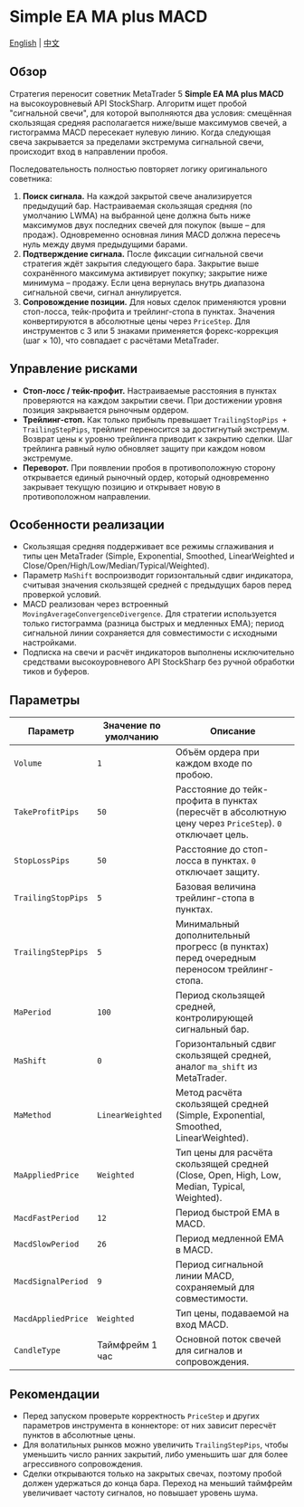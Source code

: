 # Simple EA MA plus MACD
[English](README.md) | [中文](README_cn.md)

## Обзор
Стратегия переносит советник MetaTrader 5 **Simple EA MA plus MACD** на высокоуровневый API StockSharp. Алгоритм ищет пробой "сигнальной свечи", для которой выполняются два условия: смещённая скользящая средняя располагается ниже/выше максимумов свечей, а гистограмма MACD пересекает нулевую линию. Когда следующая свеча закрывается за пределами экстремума сигнальной свечи, происходит вход в направлении пробоя.

Последовательность полностью повторяет логику оригинального советника:

1. **Поиск сигнала.** На каждой закрытой свече анализируется предыдущий бар. Настраиваемая скользящая средняя (по умолчанию LWMA) на выбранной цене должна быть ниже максимумов двух последних свечей для покупок (выше – для продаж). Одновременно основная линия MACD должна пересечь нуль между двумя предыдущими барами.
2. **Подтверждение сигнала.** После фиксации сигнальной свечи стратегия ждёт закрытия следующего бара. Закрытие выше сохранённого максимума активирует покупку; закрытие ниже минимума – продажу. Если цена вернулась внутрь диапазона сигнальной свечи, сигнал аннулируется.
3. **Сопровождение позиции.** Для новых сделок применяются уровни стоп-лосса, тейк-профита и трейлинг-стопа в пунктах. Значения конвертируются в абсолютные цены через `PriceStep`. Для инструментов с 3 или 5 знаками применяется форекс-коррекция (шаг × 10), что совпадает с расчётами MetaTrader.

## Управление рисками
- **Стоп-лосс / тейк-профит.** Настраиваемые расстояния в пунктах проверяются на каждом закрытии свечи. При достижении уровня позиция закрывается рыночным ордером.
- **Трейлинг-стоп.** Как только прибыль превышает `TrailingStopPips + TrailingStepPips`, трейлинг переносится за достигнутый экстремум. Возврат цены к уровню трейлинга приводит к закрытию сделки. Шаг трейлинга равный нулю обновляет защиту при каждом новом экстремуме.
- **Переворот.** При появлении пробоя в противоположную сторону открывается единый рыночный ордер, который одновременно закрывает текущую позицию и открывает новую в противоположном направлении.

## Особенности реализации
- Скользящая средняя поддерживает все режимы сглаживания и типы цен MetaTrader (Simple, Exponential, Smoothed, LinearWeighted и Close/Open/High/Low/Median/Typical/Weighted).
- Параметр `MaShift` воспроизводит горизонтальный сдвиг индикатора, считывая значения скользящей средней с предыдущих баров перед проверкой условий.
- MACD реализован через встроенный `MovingAverageConvergenceDivergence`. Для стратегии используется только гистограмма (разница быстрых и медленных EMA); период сигнальной линии сохраняется для совместимости с исходными настройками.
- Подписка на свечи и расчёт индикаторов выполнены исключительно средствами высокоуровневого API StockSharp без ручной обработки тиков и буферов.

## Параметры
| Параметр | Значение по умолчанию | Описание |
|----------|-----------------------|----------|
| `Volume` | `1` | Объём ордера при каждом входе по пробою. |
| `TakeProfitPips` | `50` | Расстояние до тейк-профита в пунктах (пересчёт в абсолютную цену через `PriceStep`). `0` отключает цель. |
| `StopLossPips` | `50` | Расстояние до стоп-лосса в пунктах. `0` отключает защиту. |
| `TrailingStopPips` | `5` | Базовая величина трейлинг-стопа в пунктах. |
| `TrailingStepPips` | `5` | Минимальный дополнительный прогресс (в пунктах) перед очередным переносом трейлинг-стопа. |
| `MaPeriod` | `100` | Период скользящей средней, контролирующей сигнальный бар. |
| `MaShift` | `0` | Горизонтальный сдвиг скользящей средней, аналог `ma_shift` из MetaTrader. |
| `MaMethod` | `LinearWeighted` | Метод расчёта скользящей средней (Simple, Exponential, Smoothed, LinearWeighted). |
| `MaAppliedPrice` | `Weighted` | Тип цены для расчёта скользящей средней (Close, Open, High, Low, Median, Typical, Weighted). |
| `MacdFastPeriod` | `12` | Период быстрой EMA в MACD. |
| `MacdSlowPeriod` | `26` | Период медленной EMA в MACD. |
| `MacdSignalPeriod` | `9` | Период сигнальной линии MACD, сохраняемый для совместимости. |
| `MacdAppliedPrice` | `Weighted` | Тип цены, подаваемой на вход MACD. |
| `CandleType` | Таймфрейм 1 час | Основной поток свечей для сигналов и сопровождения. |

## Рекомендации
- Перед запуском проверьте корректность `PriceStep` и других параметров инструмента в коннекторе: от них зависит пересчёт пунктов в абсолютные цены.
- Для волатильных рынков можно увеличить `TrailingStepPips`, чтобы уменьшить число ранних закрытий, либо уменьшить шаг для более агрессивного сопровождения.
- Сделки открываются только на закрытых свечах, поэтому пробой должен удержаться до конца бара. Переход на меньший таймфрейм увеличивает частоту сигналов, но повышает уровень шума.
